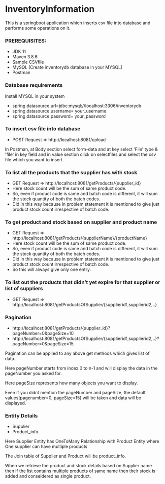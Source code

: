 # InventoryInformation
This is a springboot application which inserts csv file into database and performs some operations on it.

### PREREQUISITES:
 * JDK 11
 * Maven 3.8.6
 * Sample CSVfile
 * MySQL [Create inventorydb database in your MYSQL]
 * Postman
 
 ### Database requirements
 Install MYSQL in your system
* spring.datasource.url=jdbc:mysql://localhost:3306/inventorydb
* spring.datasource.username= your_username
* spring.datasource.password= your_password

### To insert csv file into database
* POST Request => http://localhost:8081/upload

In Postman, at Body section select form-data and at key select 'File' type & 'file' in key field and in value section click on selectfiles and select the csv file which you want to insert.

### To list all the products that the supplier has with stock
* GET Request => http://localhost:8081/getProducts/{supplier_id}
* Here stock count will be the sum of same product code.
* So, even if product code is same and batch code is different, it will sum the stock quantity of both the batch codes.
* Did in this way because in problem statement it is mentioned to give just product stock count irrespective of batch code.

### To get product and stock based on supplier and product name 
 * GET Request => http://localhost:8081/getProducts/{supplierName}/{productName}
 * Here stock count will be the sum of same product code.
 * So, even if product code is same and batch code is different, it will sum the stock quantity of both the batch codes.
 * Did in this way because in problem statement it is mentioned to give just product stock count irrespective of batch code.
 * So this will always give only one entry.
 
### To list out the products that didn’t yet expire for that supplier or list of suppliers
* GET Request => http://localhost:8081/getProductsOfSupplier/{supplierid1,supplierid2,..}

### Pagination
* http://localhost:8081/getProducts/{supplier_id}?pageNumber=0&pageSize=10
* http://localhost:8081/getProductsOfSupplier/{supplierid1,supplierid2,..}?pageNumber=0&pageSize=15

Pagination can be applied to any above get methods which gives list of data.

Here pageNumber starts from index 0 to n-1 and will display the data in the pageNumber you asked for.

Here pageSize represents how many objects you want to display.

Even if you didnt mention the pageNumber and pageSize, the default values[pagenumber=0, pageSize=15] will be taken and data will be displayed.

### Entity Details
* Supplier
* Product_info

Here Supplier Entity has OneToMany Relationship with Product Entity where One supplier can have multiple products.

The Join table of Supplier and Product will be product_info.

When we retrieve the product and stock details based on Supplier name then if the list contains multiple products of same name then their stock is added and conseidered as single product.
